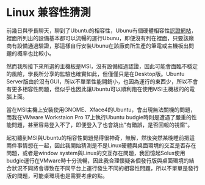 # Linux 兼容性猜測
前幾日與學長聊天，聊到了Ubuntu的相容性，Ubunu有個硬體相容性[認證網站](https://ubuntu.com/certified)，裡面所列出的設備基本都可以流暢的運行Ubunu，即便沒有列在裡面，只要該廠商有設備通過驗證，那這樣自行安裝Ubunu在該廠商所生產的筆電或主機板出問題的概率也比較小。

然而我所接下來所選的主機板是MSI，沒有設備經過認證，因此可能會面臨不穩定的風險，學長所分享的監驗也確實如此，但僅僅只是在Desktop版。Ubuntu Server版由於沒有GUI，所以不單單性能開銷小，也因為運行的東西少，所以不會有更多相容性問題，但似乎也因此讓Ubuntu可以順利跑在使用MSI主機板的的電腦上面。

當在MSI主機上安裝使用GNOME、Xface4的Ubuntu，會出現無法關機的問題，而我在VMware Workstaion Pro 17上執行Ubuntu budgie時則是遭遇了嚴重的性能問題，甚至容易登入不了，即便登入了也會跳出"有錯誤，是否回報的視窗"。

起初聽到MSI與Ubuntu的相容性問題覺得很神奇，無解，然後突然某晚睡前把這兩件事情想在一起，因此我開始猜測是不是Linux硬體與桌面環境的交互是否存在問題，或者是window system與Linux的交互存在問題，我回憶起Solus使用budgie運行在VMware時十分流暢，因此我合理懷疑各個發行版與桌面環境的結合狀況不同將會導致在不同平台上運行發生不同的相容性問題，所以不單單是發行版的問題，可能桌環境也是需要考慮的點。
